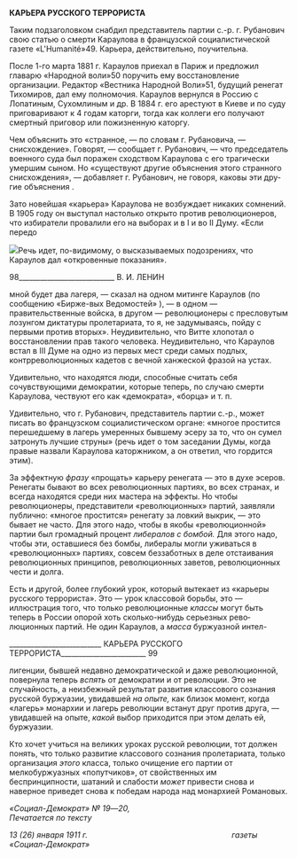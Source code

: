 **КАРЬЕРА РУССКОГО ТЕРРОРИСТА**

Таким подзаголовком снабдил представитель партии с.-р. г. Рубанович свою ста­тью о смерти Караулова в французской социалистической газете «L'Humanité»49. Карь­ера, действительно, поучительна.

После 1-го марта 1881 г. Караулов приехал в Париж и предложил главарю «Народ­ной воли»50 поручить ему восстановление организации. Редактор «Вестника Народной Воли»51, будущий ренегат Тихомиров, дал ему полномочия. Караулов вернулся в Рос­сию с Лопатиным, Сухомлиным и др. В 1884 г. его арестуют в Киеве и по суду приго­варивают к 4 годам каторги, тогда как коллеги его получают смертный приговор или пожизненную каторгу.

Чем объяснить это «странное, — по словам г. Рубановича, — снисхождение». Гово­рят, — сообщает г. Рубанович, — что председатель военного суда был поражен сходст­вом Караулова с его трагически умершим сыном. Но «существуют другие объяснения этого странного снисхождения», — добавляет г. Рубанович, не говоря, каковы эти дру­гие объяснения .

Зато новейшая «карьера» Караулова не возбуждает никаких сомнений. В 1905 году он выступал настолько открыто против революционеров, что избиратели провалили его на выборах и в I и во II Думу. «Если передо

![](file:///C:/Users/bot32/AppData/Local/Temp/msohtmlclip1/01/clip_image001.png)Речь идет, по-видимому, о высказываемых подозрениях, что Караулов дал «откровенные показа­ния».

  

98___________________________ В. И. ЛЕНИН

мной будет два лагеря, — сказал на одном митинге Караулов (по сообщению «Бирже-вых Ведомостей» ), — в одном — правительственные войска, в другом — революцио­неры с пресловутым лозунгом диктатуры пролетариата, то я, не задумываясь, пойду с первыми против вторых». Неудивительно, что Витте хлопотал о восстановлении прав такого человека. Неудивительно, что Караулов встал в III Думе на одно из первых мест среди самых подлых, контрреволюционных кадетов с вечной ханжеской фразой на ус­тах.

Удивительно, что находятся люди, способные считать себя сочувствующими демо­кратии, которые теперь, по случаю смерти Караулова, чествуют его как «демократа», «борца» и т. п.

Удивительно, что г. Рубанович, представитель партии с.-р., может писать во фран­цузском социалистическом органе: «многое простится перешедшему в лагерь умерен­ных бывшему эсеру за то, что он сумел затронуть лучшие струны» (речь идет о том за­седании Думы, когда правые назвали Караулова каторжником, а он ответил, что гор­дится этим).

За эффектную _фразу_ «прощать» карьеру ренегата — это в духе эсеров. Ренегаты бы­вают во всех революционных партиях, во всех странах, и всегда находятся среди них мастера на эффекты. Но чтобы революционеры, представители «революционных» пар­тий, заявляли публично: «многое простится» ренегату за ловкий выкрик, — это бывает не часто. Для этого надо, чтобы в якобы «революционной» партии был громадный про­цент _либералов с бомбой._ Для этого надо, чтобы эти, оставшиеся без бомбы, либералы могли уживаться в «революционных» партиях, совсем беззаботных в деле отстаивания революционных принципов, революционных заветов, революционных чести и долга.

Есть и другой, более глубокий урок, который вытекает из «карьеры русского терро­риста». Это — урок классовой борьбы, это — иллюстрация того, что только революци­онные _классы_ могут быть теперь в России опорой хоть сколько-нибудь серьезных рево­люционных партий. Не один Караулов, а _масса_ буржуазной интел-

  

__________________________ КАРЬЕРА РУССКОГО ТЕРРОРИСТА________________________ 99

лигенции, бывшей недавно демократической и даже революционной, повернула теперь _вспять_ от демократии и от революции. Это не случайность, а неизбежный результат развития классового сознания русской буржуазии, увидавшей _на опыте,_ как близок момент, когда «лагерь» монархии и лагерь революции встанут друг против друга, — увидавшей на опыте, _какой_ выбор приходится при этом делать ей, буржуазии.

Кто хочет учиться на великих уроках русской революции, тот должен понять, что только развитие классового сознания пролетариата, только организация _этого_ класса, только очищение его партии от мелкобуржуазных «попутчиков», от свойственных им беспринципности, шатаний и слабости _может_ привести снова и наверное приведет снова к победам народа над монархией Романовых.

_«Социал-Демократ» № 19_—_20,                                                             Печатается по тексту_

_13 (26) января 1911 г.                                                                  газеты «Социал-Демократ»_